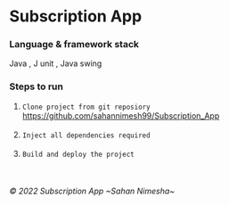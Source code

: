 # Subscription App

### Language & framework stack
Java , J unit , Java swing 

### Steps to run
1. `Clone project from git reposiory`
   https://github.com/sahannimesh99/Subscription_App <br/>
   <br/>
2. `Inject all dependencies required`<br/>
   <br/>
3. `Build and deploy the project`<br/>
<br/>

###### © 2022 Subscription App ~Sahan Nimesha~